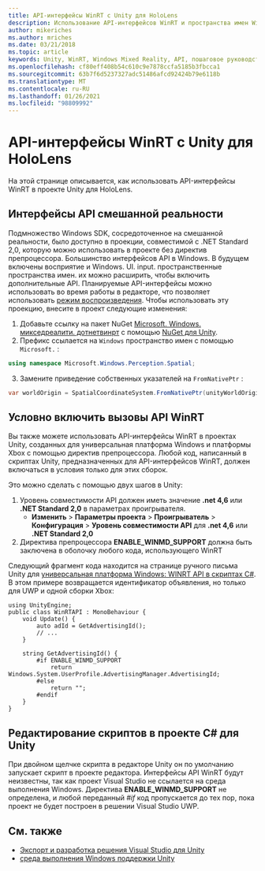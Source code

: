 ```yaml
---
title: API-интерфейсы WinRT с Unity для HoloLens
description: Использование API-интерфейсов WinRT и пространства имен Windows в проектах Unity Mixed Reality для HoloLens.
author: mikeriches
ms.author: mriches
ms.date: 03/21/2018
ms.topic: article
keywords: Unity, WinRT, Windows Mixed Reality, API, пошаговое руководство, гарнитура смешанной реальности, гарнитура Windows Mixed Reality, гарнитура виртуальной реальности, интерфейсы API смешанной реальности
ms.openlocfilehash: cf80eff408b54c610c9e7878ccfa5185b3fbcca1
ms.sourcegitcommit: 63b7f6d5237327adc51486afcd92424b79e6118b
ms.translationtype: MT
ms.contentlocale: ru-RU
ms.lasthandoff: 01/26/2021
ms.locfileid: "98809992"
---
```

# <a name="winrt-apis-with-unity-for-hololens"></a>API-интерфейсы WinRT с Unity для HoloLens

На этой странице описывается, как использовать API-интерфейсы WinRT в проекте Unity для HoloLens.

## <a name="mixed-reality-apis"></a>Интерфейсы API смешанной реальности

Подмножество Windows SDK, сосредоточенное на смешанной реальности, было доступно в проекции, совместимой с .NET Standard 2,0, которую можно использовать в проекте без директив препроцессора. Большинство интерфейсов API в Windows. В будущем включены восприятие и Windows. UI. input. пространственные пространства имен. их можно расширить, чтобы включить дополнительные API. Планируемые API-интерфейсы можно использовать во время работы в редакторе, что позволяет использовать [режим воспроизведения](/windows/mixed-reality/unity-play-mode). Чтобы использовать эту проекцию, внесите в проект следующие изменения:

1) Добавьте ссылку на пакет NuGet [Microsoft. Windows. микседреалити. дотнетвинрт](https://www.nuget.org/packages/Microsoft.Windows.MixedReality.DotNetWinRT) с помощью [NuGet для Unity](https://github.com/GlitchEnzo/NuGetForUnity).
2) Префикс ссылается на `Windows` пространство имен с помощью `Microsoft.` :
```cs
using namespace Microsoft.Windows.Perception.Spatial;
```
3) Замените приведение собственных указателей на `FromNativePtr` :
```cs
var worldOrigin = SpatialCoordinateSystem.FromNativePtr(unityWorldOriginPtr);
```

## <a name="conditionally-include-winrt-api-calls"></a>Условно включить вызовы API WinRT

Вы также можете использовать API-интерфейсы WinRT в проектах Unity, созданных для универсальная платформа Windows и платформы Xbox с помощью директив препроцессора. Любой код, написанный в скриптах Unity, предназначенных для API-интерфейсов WinRT, должен включаться в условия только для этих сборок. 

Это можно сделать с помощью двух шагов в Unity:
1) Уровень совместимости API должен иметь значение **.net 4,6** или **.NET Standard 2,0** в параметрах проигрывателя.
    - **Изменить**  >  **Параметры проекта**  >  **Проигрыватель**  >  **Конфигурация**  >  **Уровень совместимости API** для **.net 4,6** или **.NET Standard 2,0**
2) Директива препроцессора **ENABLE_WINMD_SUPPORT** должна быть заключена в оболочку любого кода, использующего WinRT

Следующий фрагмент кода находится на странице ручного письма Unity для [универсальная платформа Windows: WINRT API в скриптах C#](https://docs.unity3d.com/Manual/windowsstore-scripts.html). В этом примере возвращается идентификатор объявления, но только для UWP и одной сборки Xbox:

```
using UnityEngine;
public class WinRTAPI : MonoBehaviour {
    void Update() {
        auto adId = GetAdvertisingId();
        // ...
    }

    string GetAdvertisingId() {
        #if ENABLE_WINMD_SUPPORT
            return Windows.System.UserProfile.AdvertisingManager.AdvertisingId;
        #else
            return "";
        #endif
    }
}
```

## <a name="edit-your-scripts-in-a-unity-c-project"></a>Редактирование скриптов в проекте C# для Unity

При двойном щелчке скрипта в редакторе Unity он по умолчанию запускает скрипт в проекте редактора. Интерфейсы API WinRT будут неизвестны, так как проект Visual Studio не ссылается на среда выполнения Windows. Директива **ENABLE_WINMD_SUPPORT** не определена, и любой переданный *#if* код пропускается до тех пор, пока проект не будет построен в решении Visual Studio UWP.

## <a name="see-also"></a>См. также
* [Экспорт и разработка решения Visual Studio для Unity](exporting-and-building-a-unity-visual-studio-solution.md)
* [среда выполнения Windows поддержки Unity](https://docs.unity3d.com/Manual/IL2CPP-WindowsRuntimeSupport.html)